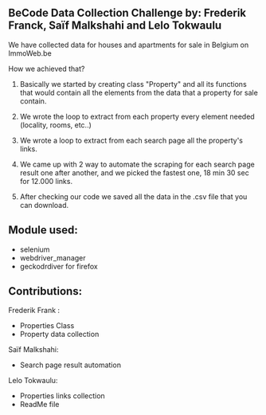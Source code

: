 
BeCode Data Collection Challenge by:
Frederik Franck, Saïf Malkshahi and Lelo Tokwaulu
--------------------------------------------------------------------------------------

We have collected data for houses and apartments for sale in Belgium on ImmoWeb.be

How we achieved that?

1. Basically we started by creating class "Property" and all its functions that would 
contain all the elements from the data that a property for sale contain.

2. We wrote the loop to extract from each property every element needed
(locality, rooms, etc..)

3. We wrote a loop to extract from each search page all the property's links.

4. We came up with 2 way to automate the scraping for each search page result one
after another, and we picked the fastest one, 18 min 30 sec for 12.000 links.

5. After checking our code we saved all the data in the .csv file that you can download.

Module used:
------------

- selenium
- webdriver_manager
- geckodrdiver for firefox

Contributions:
--------------

Frederik Frank : 
- Properties Class
- Property data collection

Saïf Malkshahi:
- Search page result automation 

Lelo Tokwaulu:
- Properties links collection 
- ReadMe file





